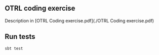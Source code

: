 ## OTRL coding exercise

Description in [OTRL Coding exercise.pdf](./OTRL Coding exercise.pdf)

## Run tests

    sbt test
